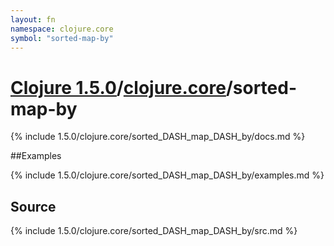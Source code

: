 ```yaml
---
layout: fn
namespace: clojure.core
symbol: "sorted-map-by"
---
```


# [Clojure 1.5.0](../../)/[clojure.core](../)/sorted-map-by

{% include 1.5.0/clojure.core/sorted_DASH_map_DASH_by/docs.md %}

##Examples

{% include 1.5.0/clojure.core/sorted_DASH_map_DASH_by/examples.md %}
## Source
{% include 1.5.0/clojure.core/sorted_DASH_map_DASH_by/src.md %}

